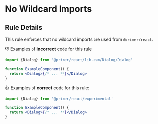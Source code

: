 # No Wildcard Imports

## Rule Details

This rule enforces that no wildcard imports are used from `@primer/react`.

👎 Examples of **incorrect** code for this rule

```jsx
import {Dialog} from '@primer/react/lib-esm/Dialog/Dialog'

function ExampleComponent() {
  return <Dialog>{/* ... */}</Dialog>
}
```

👍 Examples of **correct** code for this rule:

```jsx
import {Dialog} from '@primer/react/experimental'

function ExampleComponent() {
  return <Dialog>{/* ... */}</Dialog>
}
```
